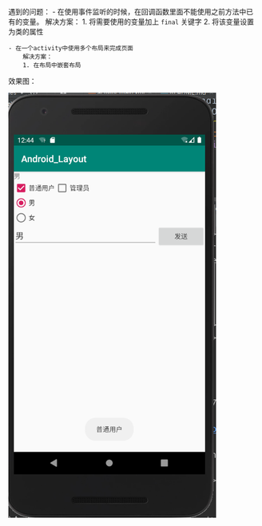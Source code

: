 遇到的问题：
    - 在使用事件监听的时候，在回调函数里面不能使用之前方法中已有的变量。
       解决方案：
        1. 将需要使用的变量加上 `final` 关键字
        2. 将该变量设置为类的属性
    
    - 在一个activity中使用多个布局来完成页面
        解决方案：
        1. 在布局中嵌套布局
        
效果图：

![](./main.png)